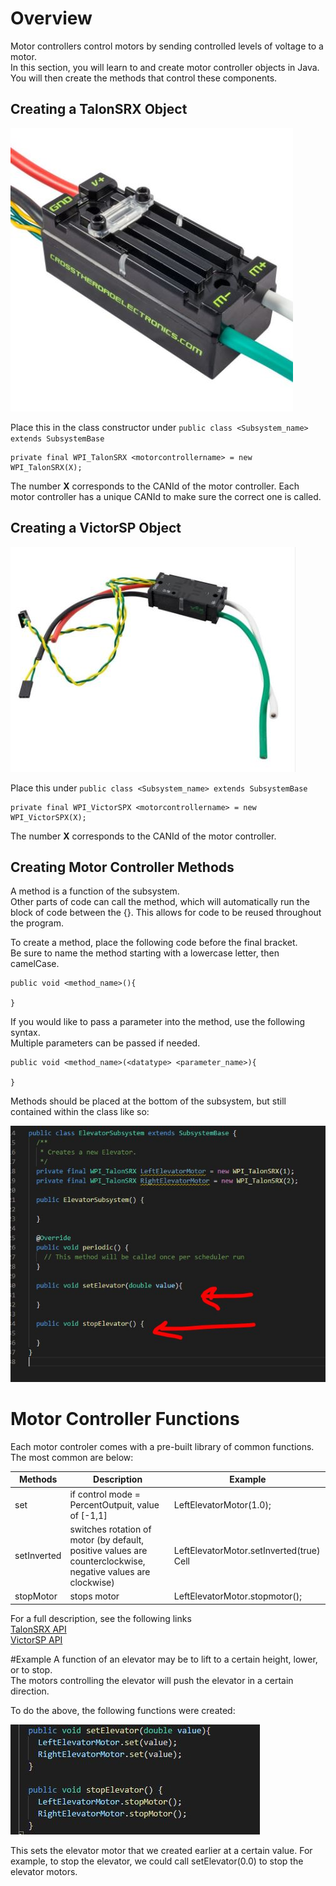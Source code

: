 # Overview
Motor controllers control motors by sending controlled levels of voltage to a motor.   
In this section, you will learn to and create motor controller objects in Java.     
You will then create the methods that control these components.

## Creating a TalonSRX Object

![](img/TalonSRX.JPG)

Place this in the class constructor under `public class <Subsystem_name> extends SubsystemBase`
```
private final WPI_TalonSRX <motorcontrollername> = new  WPI_TalonSRX(X);
```

The number **X** corresponds to the CANId of the motor controller.
Each motor controller has a unique CANId to make sure the correct one is called.

## Creating a VictorSP Object  

![](img/VictorSPX.JPG)

Place this under `public class <Subsystem_name> extends SubsystemBase`

```
private final WPI_VictorSPX <motorcontrollername> = new WPI_VictorSPX(X);
```

The number **X** corresponds to the CANId of the motor controller.


## Creating Motor Controller Methods
A method is a function of the subsystem.     
Other parts of code can call the method, which will automatically run the block of code between the {}.
This allows for code to be reused throughout the program.

To create a method, place the following code before the final bracket.     
Be sure to name the method starting with a lowercase letter, then camelCase.

```  
public void <method_name>(){

}
```

If you would like to pass a parameter into the method, use the following syntax.    
Multiple parameters can be passed if needed. 

```  
public void <method_name>(<datatype> <parameter_name>){

}
```

Methods should be placed at the bottom of the subsystem, but still contained within the class like so:

![](img/MethodPlacementExample.JPG)


# Motor Controller Functions

Each motor controler comes with a pre-built library of common functions.
The most common are below:

Methods | Description | Example
------- | ----------- | -------
set | if control mode = PercentOutpuit, value of [-1,1]  | LeftElevatorMotor(1.0);
setInverted | switches rotation of motor (by default, positive values are counterclockwise, negative values are clockwise)  | LeftElevatorMotor.setInverted(true) Cell
stopMotor| stops motor | LeftElevatorMotor.stopmotor();


For a full description, see the following links     
[TalonSRX API](https://www.ctr-electronics.com/downloads/api/archive_4.4.X/hero_cs/class_c_t_r_e_1_1_talon_srx.html)     
[VictorSP API](https://first.wpi.edu/FRC/roborio/beta/docs/java/edu/wpi/first/wpilibj/VictorSP.html)     



#Example
A function of an elevator may be to lift to a certain height, lower, or to stop.     
The motors controlling the elevator will push the elevator in a certain direction.
 
To do the above, the following functions were created:

![](img/MethodExample.JPG)


This sets the elevator motor that we created earlier at a certain value.
For example, to stop the elevator, we could call setElevator(0.0) to stop the elevator motors.


